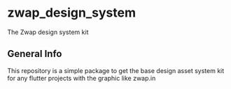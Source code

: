 # zwap_design_system

The Zwap design system kit

## General Info

This repository is a simple package to get the base design asset system kit for any flutter projects with the graphic like zwap.in

